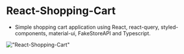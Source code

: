 # React-Shopping-Cart

- Simple shopping cart application using React, react-query, styled-components, material-ui, FakeStoreAPI and Typescript.

!["React-Shopping-Cart"](https://github.com/Sepehr-Sobhani/React-Shopping-Cart/blob/main/docs/React-Shopping-Cart.gif)
